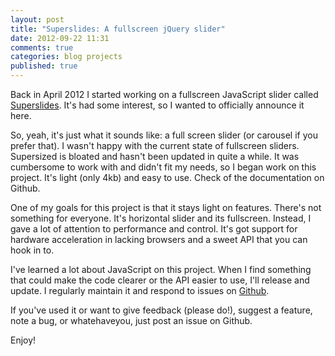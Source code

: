 ```yaml
---
layout: post
title: "Superslides: A fullscreen jQuery slider"
date: 2012-09-22 11:31
comments: true
categories: blog projects
published: true
---
```


<p class="lead">
  Back in April 2012 I started working on a fullscreen JavaScript slider called <a href="http://nicinabox.github.com/superslides/">Superslides</a>. It's had some interest, so I wanted to officially announce it here.
</p>

<!-- more -->

So, yeah, it's just what it sounds like: a full screen slider (or carousel if you prefer that). I wasn't happy with the current state of fullscreen sliders. Supersized is bloated and hasn't been updated in quite a while. It was cumbersome to work with and didn't fit my needs, so I began work on this project. It's light (only 4kb) and easy to use. Check of the documentation on Github.

One of my goals for this project is that it stays light on features. There's not something for everyone. It's horizontal slider and its fullscreen. Instead, I gave a lot of attention to performance and control. It's got support for hardware acceleration in lacking browsers and a sweet API that you can hook in to.

I've learned a lot about JavaScript on this project. When I find something that could make the code clearer or the API easier to use, I'll release and update. I regularly maintain it and respond to issues on [Github](https://github.com/nicinabox/superslides).

If you've used it or want to give feedback (please do!), suggest a feature, note a bug, or whatehaveyou, just post an issue on Github.

Enjoy!

